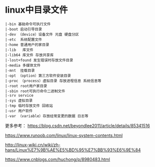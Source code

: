 # linux中目录文件
```
|-bin 基础命令可执行文件
|-boot 启动引导目录
|-dev （device）设备文件 光盘 硬盘分区
|-etc  系统配置文件
|-home 普通用户的家目录
|-lib   库文件
|-lib64 库文件 存放共享库
|-lost+found 发生错误时存放文件目录
|-media 多媒体文件
|-mnt  挂载目录
|-opt （option）第三方软件安装目录
|-proc （process）虚拟目录 存放进程信息 系统信息等
|-root root用户家目录
|-sbin root可执行命令二进制文件
|-srv service
|-sys 虚拟目录
|-tmp 临时存放文件 回收站
|-usr 用户软件
|-var （variable）存放经常变更的数据 日志等
```

更多参考：
https://blog.csdn.net/beyondlee2011/article/details/85341516

https://www.runoob.com/linux/linux-system-contents.html

http://linux-wiki.cn/wiki/zh-hans/Linux%E7%9B%AE%E5%BD%95%E7%BB%93%E6%9E%84

https://www.cnblogs.com/huchong/p/8980483.html